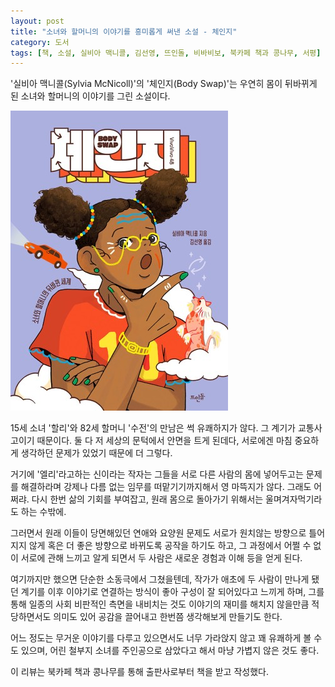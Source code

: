 ```yaml
---
layout: post
title: "소녀와 할머니의 이야기를 흥미롭게 써낸 소설 - 체인지"
category: 도서
tags: [책, 소설, 실비아 맥니콜, 김선영, 뜨인돌, 비바비보, 북카페 책과 콩나무, 서평]
---
```


'실비아 맥니콜(Sylvia McNicoll)'의
'체인지(Body Swap)'는
우연히 몸이 뒤바뀌게 된 소녀와 할머니의 이야기를 그린 소설이다.

![표지](/images/body-swap-book-h480.jpg)

15세 소녀 '할리'와 82세 할머니 '수전'의 만남은 썩 유쾌하지가 않다.
그 계기가 교통사고이기 때문이다.
둘 다 저 세상의 문턱에서 안면을 트게 된데다,
서로에겐 마침 중요하게 생각하던 문제가 있었기 때문에 더 그렇다.

거기에 '엘리'라고하는 신이라는 작자는
그들을 서로 다른 사람의 몸에 넣어두고는
문제를 해결하라며 강제나 다름 없는 임무를 떠맡기기까지해서 영 마뜩지가 않다.
그래도 어쩌랴.
다시 한번 삶의 기회를 부여잡고,
원래 몸으로 돌아가기 위해서는 울며겨자먹기라도 하는 수밖에.

그러면서 원래 이들이 당면해있던 연애와 요양원 문제도
서로가 원치않는 방향으로 틀어지지 않게 혹은 더 좋은 방향으로 바뀌도록 공작을 하기도 하고,
그 과정에서 어쩔 수 없이 서로에 관해 느끼고 알게 되면서
두 사람은 새로운 경험과 이해 등을 얻게 된다.

여기까지만 했으면 단순한 소동극에서 그쳤을텐데,
작가가 애초에 두 사람이 만나게 됐던 계기를 이후 이야기로 연결하는 방식이 좋아 구성이 잘 되어있다고 느끼게 하며,
그를 통해 일종의 사회 비판적인 측면을 내비치는 것도
이야기의 재미를 해치지 않을만큼 적당하면서도 의미도 있어
공감을 끌어내고 한번쯤 생각해보게 만들기도 한다.

어느 정도는 무거운 이야기를 다루고 있으면서도 너무 가라앉지 않고 꽤 유쾌하게 볼 수도 있으며,
어린 철부지 소녀를 주인공으로 삼았다고 해서 마냥 가볍지 않은 것도 좋다.



<div class="im im-info">
이 리뷰는 북카페 책과 콩나무를 통해 출판사로부터 책을 받고 작성했다.
</div>
